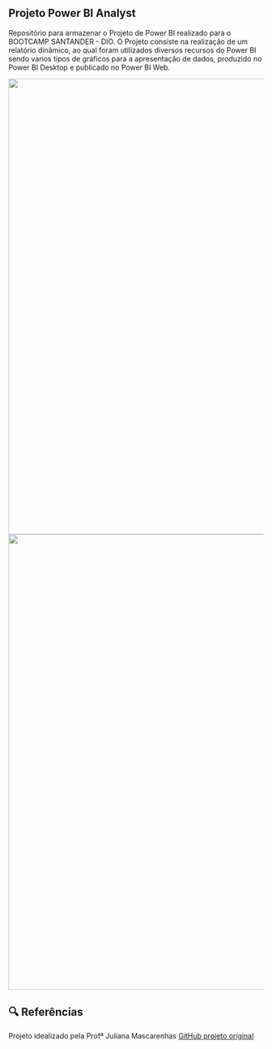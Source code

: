 ## Projeto Power BI Analyst

Repositório para armazenar o Projeto de Power BI realizado para o BOOTCAMP SANTANDER - DIO.
O Projeto consiste na realização de um relatório dinâmico, ao qual foram utilizados diversos recursos do Power BI sendo varios tipos de gráficos para a apresentação de dados, produzido no Power BI Desktop e publicado no Power BI Web. 


<img src="https://github.com/PatriciaFalchi/Projeto_Power_BI/assets/144163815/05c08f7c-cb26-407f-8748-5ad64cf84901" width="900px" />
<img src="https://github.com/PatriciaFalchi/Projeto_Power_BI/assets/144163815/0e6f971b-7219-4925-84e5-62f26cfd2820" width="900px" />


## 🔍 Referências
Projeto idealizado pela Profª Juliana Mascarenhas [GitHub projeto original](https://github.com/julianazanelatto/power_bi_analyst/tree/main/M%C3%B3dulo%202/Desafio%20de%20Projeto)
